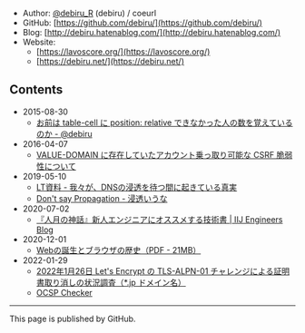 - Author: [@debiru_R](https://twitter.com/debiru_R) (debiru) / coeurl
- GitHub: [https://github.com/debiru/](https://github.com/debiru/)
- Blog: [http://debiru.hatenablog.com/](http://debiru.hatenablog.com/)
- Website:
    - [https://lavoscore.org/](https://lavoscore.org/)
    - [https://debiru.net/](https://debiru.net/)

## Contents

- 2015-08-30
    - [お前は table-cell に position: relative できなかった人の数を覚えているのか - @debiru](https://debiru.net/slide/20150830/table-relative/)
- 2016-04-07
    - [VALUE-DOMAIN に存在していたアカウント乗っ取り可能な CSRF 脆弱性について](https://debiru.hatenablog.com/entry/20160407/value-domain-csrf)
- 2019-05-10
    - [LT資料 - 我々が、DNSの浸透を待つ間に起きている真実](https://debiru.net/dns/20190510.pdf)
    - [Don't say Propagation - 浸透いうな](https://debiru.net/dns/)
- 2020-07-02
    - [『人月の神話』新人エンジニアにオススメする技術書 \| IIJ Engineers Blog](https://eng-blog.iij.ad.jp/archives/6144)
- 2020-12-01
    - [Webの誕生とブラウザの歴史（PDF - 21MB）](https://lavoscore.org/assets/file/history-of-web-and-browser.pdf)
- 2022-01-29
    - [2022年1月26日 Let's Encrypt の TLS-ALPN-01 チャレンジによる証明書取り消しの状況調査（\*.jp ドメイン名）](https://alpn20220126.lavoscore.org/)
    - [OCSP Checker](https://ssl.lavoscore.org/api/sslcert-expires/ocsp-checker/?q=lavoscore.org)

---

This page is published by GitHub.
